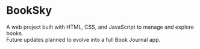 # BookSky

A web project built with HTML, CSS, and JavaScript to manage and explore books.  
Future updates planned to evolve into a full Book Journal app.
